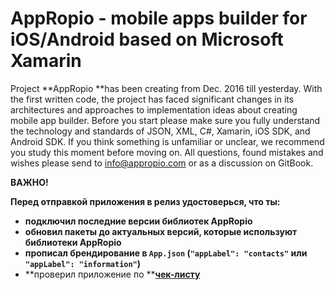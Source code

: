 # AppRopio - mobile apps builder for iOS/Android based on Microsoft Xamarin

Project **AppRopio **has been creating from Dec. 2016 till yesterday. With the first written code, the project has faced significant changes in its architectures and approaches to implementation ideas about creating mobile app builder. Before you start please make sure you fully understand the technology and standards of JSON, XML, C\#, Xamarin, iOS SDK, and Android SDK. If you think something is unfamiliar or unclear, we recommend you study this moment before moving on. All questions, found mistakes and wishes please send to info@appropio.com or as a discussion on GitBook.

**ВАЖНО!**

**Перед отправкой приложения в релиз удостоверься, что ты:**

* **подключил последние версии библиотек AppRopio**
* **обновил пакеты до актуальных версий, которые используют библиотеки AppRopio**
* **прописал брендирование в **`App.json` **\(**`"appLabel": "contacts"`** или **`"appLabel": "information"`**\)**
* **проверил приложение по **[**чек-листу**](reliznii-chek-list.md)



